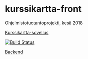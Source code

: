 # kurssikartta-front
Ohjelmistotuotantoprojekti, kesä 2018

[Kurssikartta-sovellus](https://kurssikartta.herokuapp.com/)

[![Build Status](https://travis-ci.org/kurssikartta-ohtuprojekti/kurssikartta-front.svg?branch=master)](https://travis-ci.org/kurssikartta-ohtuprojekti/kurssikartta-front)

[Backend](https://github.com/kurssikartta-ohtuprojekti/kurssikartta-back)


